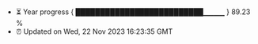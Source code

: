 - ⏳ Year progress { ██████████████████████████▁▁▁▁ } 89.23 %
- ⏰ Updated on Wed, 22 Nov 2023 16:23:35 GMT


